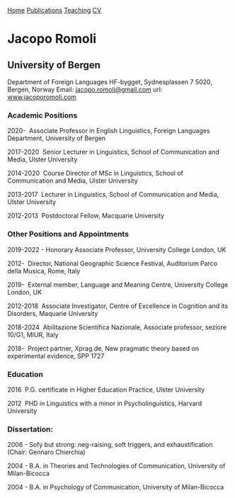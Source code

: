 <a href="https://jacoporomoli.github.io/Home/">Home</a>
<a href="https://jacoporomoli.github.io/Publications">Publications</a>
<a href="https://jacoporomoli.github.io/Teaching">Teaching</a>
<a href="https://jacoporomoli.github.io/CV/">CV</a>

# Jacopo Romoli
## University of Bergen

Department of Foreign Languages
HF-bygget, Sydnesplassen 7 5020, Bergen, Norway
Email: jacopo.romoli@gmail.com
url: www.jacoporomoli.com 



### Academic Positions

2020-
 Associate Professor in English Linguistics, Foreign Languages Department, University of Bergen

2017-2020
 Senior Lecturer in Linguistics, School of Communication and Media, Ulster University

2014-2020
 Course Director of MSc in Linguistics, School of Communication and Media, Ulster University

2013-2017
 Lecturer in Linguistics, School of Communication and Media, Ulster University

2012-2013
 Postdoctoral Fellow, Macquarie University

### Other Positions and Appointments
2019-2022 - Honorary Associate Professor, University College London, UK

2012-
 Director, National Geographic Science Festival, Auditorium Parco della Musica, Rome, Italy

2019-
 External member, Language and Meaning Centre, University College London, UK

2012-2018
 Associate Investigator, Centre of Excellence in Cognition and its Disorders, Maquarie University

2018-2024
 Abilitazione Scientifica Nazionale, Associate professor, seziore 10/G1, MIUR, Italy

2018-
 Project partner, Xprag.de, New pragmatic theory based on experimental evidence, SPP 1727

### Education

2016
 P.G. certificate in Higher Education Practice, Ulster University

2012
 PHD in Linguistics with a minor in Psycholinguistics, Harvard University

### Dissertation:
2006 - Sofy but strong: neg-raising, soft triggers, and exhaustification (Chair: Gennaro Chierchia)

2004 - B.A. in Theories and Technologies of Communication, University of Milan-Bicocca

2004 - B.A. in Psychology of Communication, University of Milan-Bicocca
